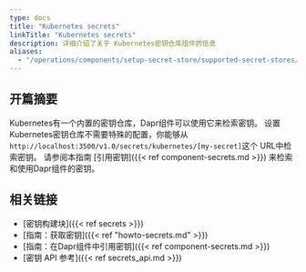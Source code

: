 ```yaml
---
type: docs
title: "Kubernetes secrets"
linkTitle: "Kubernetes secrets"
description: 详细介绍了关于 Kubernetes密钥仓库组件的信息
aliases:
  - "/operations/components/setup-secret-store/supported-secret-stores/kubernetes-secret-store/"
---
```


## 开篇摘要

Kubernetes有一个内置的密钥仓库，Dapr组件可以使用它来检索密钥。 设置Kubernetes密钥仓库不需要特殊的配置，你能够从`http://localhost:3500/v1.0/secrets/kubernetes/[my-secret]`这个 URL中检索密钥。 请参阅本指南 [引用密钥]({{< ref component-secrets.md >}}) 来检索和使用Dapr组件的密钥。

## 相关链接
- [密钥构建块]({{< ref secrets >}})
- [指南：获取密钥]({{< ref "howto-secrets.md" >}})
- [指南：在Dapr组件中引用密钥]({{< ref component-secrets.md >}})
- [密钥 API 参考]({{< ref secrets_api.md >}})
